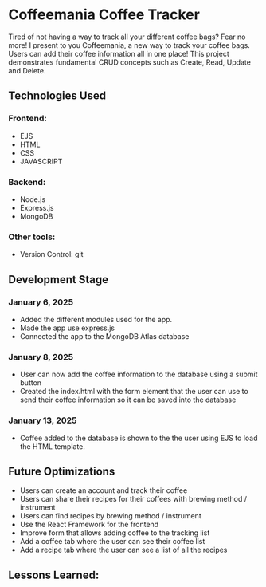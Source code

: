 # Coffeemania Coffee Tracker 

Tired of not having a way to track all your different coffee bags? Fear no more! 
I present to you Coffeemania, a new way to track your coffee bags. Users can add their coffee information all in one place! This project demonstrates fundamental CRUD concepts such as Create, Read, Update and Delete. 




## Technologies Used

### Frontend: 

* EJS
* HTML
* CSS
* JAVASCRIPT

### Backend: 

* Node.js
* Express.js
* MongoDB

### Other tools:

* Version Control: git

## Development Stage

### January 6, 2025
* Added the different modules used for the app. 
* Made the app use express.js
* Connected the app to the MongoDB Atlas database

### January 8, 2025
* User can now add the coffee information to the database using a submit button
* Created the index.html with the form element that the user can use to send their coffee information so it can be saved into the database

### January 13, 2025
* Coffee added to the database is shown to the the user using EJS to load the HTML template. 


## Future Optimizations
* Users can create an account and track their coffee 
* Users can share their recipes for their coffees with brewing method / instrument
* Users can find recipes by brewing method / instrument
* Use the React Framework for the frontend
* Improve form that allows adding coffee to the tracking list
* Add a coffee tab where the user can see their coffee list 
* Add a recipe tab where the user can see a list of all the recipes


## Lessons Learned:


